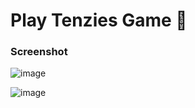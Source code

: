 # Play Tenzies Game 🎉

### Screenshot 
![image](https://user-images.githubusercontent.com/72141037/201573367-341349c6-d48d-4570-a38e-e99cc26ea50d.png)

![image](https://user-images.githubusercontent.com/72141037/201573454-52d66b99-08f8-486c-bd3c-f0f8e9248586.png)
